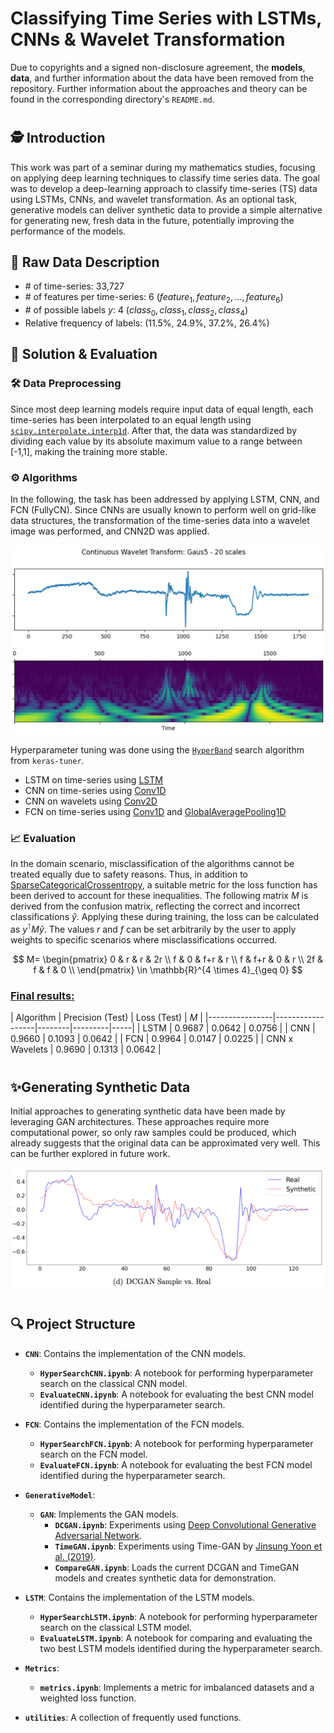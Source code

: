 # Classifying Time Series with LSTMs, CNNs & Wavelet Transformation

Due to copyrights and a signed non-disclosure agreement, the __models__, __data__, and further information about the data have been removed from the repository. 
Further information about the approaches and theory can be found in the corresponding directory's `README.md`.
#
## 🕵️ Introduction

This work was part of a seminar during my mathematics studies, focusing on applying deep learning techniques to classify time series data.
The goal was to develop a deep-learning approach to classify time-series (TS) data using LSTMs, CNNs, and wavelet transformation. 
As an optional task, generative models can deliver synthetic data to provide a simple alternative for generating new, fresh data in the future, potentially improving the performance of the models.

## 💾 Raw Data Description

- \# of time-series: 33,727
- \# of features per time-series: 6 ($feature_1, feature_2, \ldots, feature_6$)
- \# of possible labels $y$: 4 ($class_0, class_1, class_2, class_4$)
- Relative frequency of labels: (11.5%, 24.9%, 37.2%, 26.4%)

## 💎 Solution & Evaluation

### 🛠️ Data Preprocessing

Since most deep learning models require input data of equal length, each time-series has been interpolated 
to an equal length using [`scipy.interpolate.interp1d`](https://docs.scipy.org/doc/scipy/reference/generated/scipy.interpolate.interp1d.html). After that, the data was standardized by dividing each value by its absolute maximum value to a range between [-1,1], making the training more stable.

### ⚙️ Algorithms

In the following, the task has been addressed by applying LSTM, CNN, and FCN (FullyCN). 
Since CNNs are usually known to perform well on grid-like data structures, the transformation of the time-series data into a wavelet image 
was performed, and CNN2D was applied.

![Wavelet Transformation](./assets/Wavelet_Transformation.png)

Hyperparameter tuning was done using the [`HyperBand`](https://keras.io/keras_tuner/api/tuners/hyperband/) search algorithm from `keras-tuner`.

- LSTM on time-series using [LSTM](https://www.tensorflow.org/api_docs/python/tf/keras/layers/LSTM)
- CNN on time-series using [Conv1D](https://www.tensorflow.org/api_docs/python/tf/keras/layers/Conv1D)
- CNN on wavelets using [Conv2D](https://www.tensorflow.org/api_docs/python/tf/keras/layers/Conv2D)
- FCN on time-series using [Conv1D](https://www.tensorflow.org/api_docs/python/tf/keras/layers/Conv1D) and [GlobalAveragePooling1D](https://www.tensorflow.org/api_docs/python/tf/keras/layers/GlobalAveragePooling1D)

### 📈 Evaluation

In the domain scenario, misclassification of the algorithms cannot be treated equally due to safety reasons. 
Thus, in addition to [SparseCategoricalCrossentropy](https://www.tensorflow.org/api_docs/python/tf/keras/losses/SparseCategoricalCrossentropy), 
a suitable metric for the loss function has been derived to account for these inequalities. 
The following matrix $M$ is derived from the confusion matrix, reflecting the correct and incorrect classifications $\hat{y}$. 
Applying these during training, the loss can be calculated as $y^\intercal M \hat{y}$. 
The values $r$ and $f$ can be set arbitrarily by the user to apply weights to specific scenarios where misclassifications occurred.

$$ M=
\begin{pmatrix}
  0 & r & r & 2r \\
  f & 0 & f+r & r \\
  f & f+r & 0 & r \\
  2f & f & f & 0 \\
\end{pmatrix} \in \mathbb{R}^{4 \times 4}_{\geq 0}
$$

### <u>Final results:</u>

| Algorithm      | Precision (Test) | Loss (Test) | $M$ |
|----------------|------------------|--------|---------|-----|
| LSTM           | 0.9687           | 0.0642  | 0.0756 |
| CNN            | 0.9660           | 0.1093  | 0.0642 |
| FCN            | 0.9964           | 0.0147  | 0.0225 |
| CNN x Wavelets | 0.9690           | 0.1313  | 0.0642 |

#
## ✨Generating Synthetic Data

Initial approaches to generating synthetic data have been made by leveraging GAN architectures. 
These approaches require more computational power, so only raw samples could be produced, 
which already suggests that the original data can be approximated very well. This can be further explored in future work.

![Wavelet Transformation](./assets/synthetic_data_using_GAN.png)

#
## 🔍 Project Structure

- **`CNN`**: Contains the implementation of the CNN models.
    - **`HyperSearchCNN.ipynb`**: A notebook for performing hyperparameter search on the classical CNN model.
    - **`EvaluateCNN.ipynb`**: A notebook for evaluating the best CNN model identified during the hyperparameter search.

- **`FCN`**: Contains the implementation of the FCN models.
    - **`HyperSearchFCN.ipynb`**: A notebook for performing hyperparameter search on the FCN model.
    - **`EvaluateFCN.ipynb`**: A notebook for evaluating the best FCN model identified during the hyperparameter search.

- **`GenerativeModel`**: 
    - **`GAN`**: Implements the GAN models.
        - **`DCGAN.ipynb`**: Experiments using [Deep Convolutional Generative Adversarial Network](https://www.tensorflow.org/tutorials/generative/dcgan).
        - **`TimeGAN.ipynb`**: Experiments using Time-GAN by [Jinsung Yoon et al. (2019)](https://proceedings.neurips.cc/paper_files/paper/2019/file/c9efe5f26cd17ba6216bbe2a7d26d490-Paper.pdf).
        - **`CompareGAN.ipynb`**: Loads the current DCGAN and TimeGAN models and creates synthetic data for demonstration.

- **`LSTM`**: Contains the implementation of the LSTM models.
    - **`HyperSearchLSTM.ipynb`**: A notebook for performing hyperparameter search on the classical LSTM model.
    - **`EvaluateLSTM.ipynb`**: A notebook for comparing and evaluating the two best LSTM models identified during the hyperparameter search.

- **`Metrics`**:
    - **`metrics.ipynb`**: Implements a metric for imbalanced datasets and a weighted loss function.

- **`utilities`**: A collection of frequently used functions.